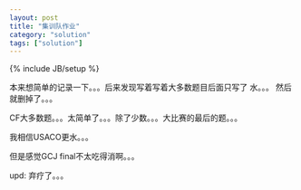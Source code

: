 ```yaml
---
layout: post
title: "集训队作业"
category: "solution"
tags: ["solution"]
---
```

{% include JB/setup %}

本来想简单的记录一下。。。后来发现写着写着大多数题目后面只写了 水。。。 然后就删掉了。。。

CF大多数题。。。太简单了。。。除了少数。。。大比赛的最后的题。。。

我相信USACO更水。。。

但是感觉GCJ final不太吃得消啊。。。

upd: 弃疗了。。。